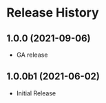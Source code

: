# Release History

## 1.0.0 (2021-09-06)

 - GA release

## 1.0.0b1 (2021-06-02)

* Initial Release
